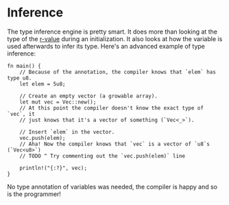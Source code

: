 # Inference

The type inference engine is pretty smart. It does more than looking at the
type of the
[r-value][rvalue]
during an initialization. It also looks at how the variable is used afterwards 
to infer its type. Here's an advanced example of type inference:

```rust,editable
fn main() {
    // Because of the annotation, the compiler knows that `elem` has type u8.
    let elem = 5u8;

    // Create an empty vector (a growable array).
    let mut vec = Vec::new();
    // At this point the compiler doesn't know the exact type of `vec`, it
    // just knows that it's a vector of something (`Vec<_>`).

    // Insert `elem` in the vector.
    vec.push(elem);
    // Aha! Now the compiler knows that `vec` is a vector of `u8`s (`Vec<u8>`)
    // TODO ^ Try commenting out the `vec.push(elem)` line

    println!("{:?}", vec);
}
```

No type annotation of variables was needed, the compiler is happy and so is the
programmer!

[rvalue]: https://en.wikipedia.org/wiki/Value_%28computer_science%29#lrvalue
